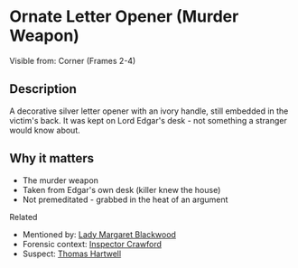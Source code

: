 # Ornate Letter Opener (Murder Weapon)

Visible from: Corner (Frames 2-4)

## Description

A decorative silver letter opener with an ivory handle, still embedded in the victim's back. It was kept on Lord Edgar's desk - not something a stranger would know about.

## Why it matters

- The murder weapon
- Taken from Edgar's own desk (killer knew the house)
- Not premeditated - grabbed in the heat of an argument

Related

- Mentioned by: [Lady Margaret Blackwood](./Lady_Margaret_Blackwood.md)
- Forensic context: [Inspector Crawford](./Inspector_Crawford.md)
- Suspect: [Thomas Hartwell](./Thomas_Hartwell.md)
